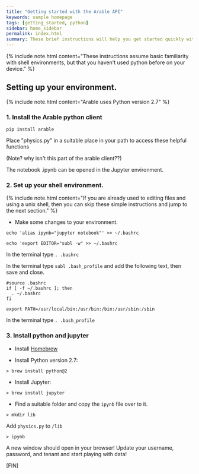 ```yaml
---
title: "Getting started with the Arable API"
keywords: sample homepage
tags: [getting_started, python]
sidebar: home_sidebar
permalink: index.html
summary: These brief instructions will help you get started quickly with using the Arable API. We also provide some more detailed applications and workflows that use Arable device data.
---
```


{% include note.html content="These instructions assume basic familiarity with shell environments, but that you haven't used python before on your device." %}


## Setting up your environment.
 
 {% include note.html content="Arable uses Python version 2.7" %}

### 1. Install the Arable python client 

```
pip install arable
``` 

Place "physics.py" in a suitable place in your path to access these helpful functions 

(Note? why isn't this part of the arable client??)

The notebook .ipynb can be opened in the Jupyter environment.  

###  2. Set up your shell environment.

{% include note.html content="If you are already used to editing files and using a unix shell, then you can skip these simple instructions and jump to the next section." %}

* Make some changes to your environment. 

```
echo 'alias ipynb="jupyter notebook"' >> ~/.bashrc
```
```
echo 'export EDITOR="subl -w" >> ~/.bashrc
```

In the terminal type `. .bashrc`

In the terminal type `subl .bash_profile` and add the following text, then save and close.

```
#source .bashrc
if [ -f ~/.bashrc ]; then
  . ~/.bashrc
fi

export PATH=/usr/local/bin:/usr/bin:/bin:/usr/sbin:/sbin
```

In the terminal type `. .bash_profile`

### 3. Install python and jupyter

* Install [Homebrew](https://brew.sh/)

* Install Python version 2.7:

```
> brew install python@2
```

* Install Jupyter:

```
> brew install jupyter
```

* Find a suitable folder and copy the `ipynb` file over to it.

```
> mkdir lib
```
 Add `physics.py` to `/lib`

```
> ipynb
```

A new window should open in your browser!  Update your username, password, and tenant and start playing with data!

[FIN]


